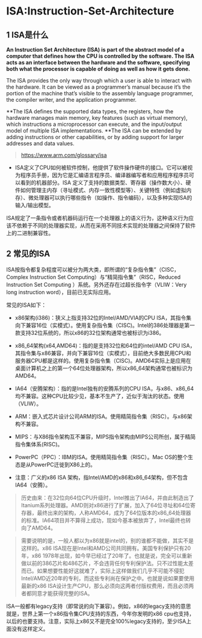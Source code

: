 ﻿# ISA:Instruction-Set-Architecture #

## 1 ISA是什么 ##

**An Instruction Set Architecture (ISA) is part of the abstract model of a computer that defines how the CPU is controlled by the software. The ISA acts as an interface between the hardware and the software, specifying both what the processor is capable of doing as well as how it gets done.**

The ISA provides the only way through which a user is able to interact with the hardware. It can be viewed as a programmer’s manual because it’s the portion of the machine that’s visible to the assembly language programmer, the compiler writer, and the application programmer.

**The ISA defines the supported data types, the registers, how the hardware manages main memory, key features (such as virtual memory), which instructions a microprocessor can execute, and the input/output model of multiple ISA implementations. **The ISA can be extended by adding instructions or other capabilities, or by adding support for larger addresses and data values.

> https://www.arm.com/glossary/isa

* ISA定义了CPU如何被软件控制，他提供了软件操作硬件的接口。它可以被视为程序员手册，因为它是汇编语言程序员、编译器编写者和应用程序程序员可以看到的机器部分。ISA 定义了支持的数据类型、寄存器（操作数大小）、硬件如何管理主内存（寻址模式、内存一致性模型等）、关键特性（例如虚拟内存）、微处理器可以执行哪些指令（如操作、指令编码），以及多种实现ISA的输入/输出模型。

ISA规定了一条指令或者机器码运行在一个处理器上的语义行为，这种语义行为应该不依赖于不同的处理器实现，从而在采用不同技术实现的处理器之间保持了软件上的二进制兼容性。

## 2 常见的ISA ##

ISA按指令都复杂程度可以被分为两大类，即所谓的“复杂指令集”（CISC，Complex Instruction Set Computing）与“精简指令集”（RISC，Reduced Instruction Set Computing ）系统。另外还存在过超长指令字（VLIW：Very long instruction word），目前已无实际应用。

常见的ISA如下：

* x86架构(i386)：狭义上指支持32位的Intel/AMD/VIA的CPU ISA，其指令集向下兼容16位（实模式）。使用复杂指令集（CISC)。Intel的386处理器是第一款支持32位系统的，所以x86的32位架构通常也被标识为i386。
* x86_64架构(x64,AMD64)：指的是支持32位和64位的intel/AMD CPU ISA，其指令集与x86兼容，并向下兼容16位（实模式），目前绝大多数民用CPU和服务器CPU都是这样的。使用复杂指令集（CISC)。AMD64实际上是应用在桌面计算机之上的第一个64位处理器架构，所以x86_64架构通常也被标识为AMD64。
* IA64（安腾架构）：指的是Intel独有的安腾系列的CPU ISA，与x86、x86_64均不兼容。这种CPU比较少见，基本不生产了，近似于淘汰的状态。使用（VLIW）。
* ARM：嵌入式芯片设计公司ARM的ISA。使用精简指令集（RISC）。与x86架构不兼容。
* MIPS：与X86指令架构互不兼容，MIPS指令架构由MIPS公司所创，属于精简指令集体系(RISC)。
* PowerPC（PPC）：IBM的ISA。使用精简指令集（RISC）。Mac OS的整个生态是从PowerPC迁徙到X86上的。

* 注意：广义的x86 ISA 架构，指Intel/AMD的x86和x86_64架构，但不包含IA64（安腾）。

> 历史由来：在32位向64位CPU升级时，Intel推出了IA64，并由此制造出了Itanium系列处理器。AMD则对x86进行了扩展，加入了64位寻址和64位寄存器，最终出来的架构，人称AMD64，成为了64位版本的x86_64处理器的标准。IA64项目并不算得上成功，现如今基本被放弃了，Intel最终也转向了AMD64。

> 需要说明的是，一般人都以为x86就是intel的，别的谁都不能做，其实不是这样的。x86 ISA现在是Intel和AMD公司共同拥有。美国专利保护只有20年，x86 1978年出现，如今早已经过了20年了。也就是说，完全可以重新做以前的386芯片和486芯片，不会违背任何专利保护法。只不过性能太差而已。如果想要性能好这就难了，实际上这样做我们几乎不可能不侵犯Intel/AMD近20年的专利，而这些专利尚在保护之中。也就是说如果要使用最新的x86 ISA设计生产CPU，那么必须向这两者付版权费用，而且必须两者都同意才能获得完整的ISA。

ISA一般都有legacy支持（即常说的向下兼容）。例如，x86的legacy支持的意思就是，世界上第一个x86指令集CPU支持的东西，今年你发明的x86 cpu也支持，以后的也要支持。注意，实际上x86又不是完全100%legacy支持的，至少ISA上面没有这样定义。

